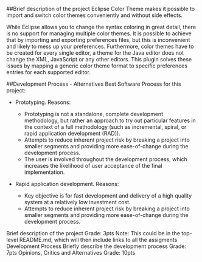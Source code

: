 ##Brief description of the project
Eclipse Color Theme makes it possible to import and switch color themes conveniently and without side effects.

While Eclipse allows you to change the syntax coloring in great detail, there is no support for managing multiple color themes. 
It is possible to achieve that by importing and exporting preferences files, but this is inconvenient and likely to mess up your preferences. Furthermore, color themes have to be created for every single editor, a theme for the Java editor does not change the XML, JavaScript or any other editors. This plugin solves these issues by mapping a generic color theme format to specific preferences entries for each supported editor.

##Development Process - Alternatives
Best Software Process for this project: 

* Prototyping. Reasons: 
    - Prototyping is not a standalone, complete development methodology, but rather an approach to try out particular features in the context of a full methodology (such as incremental, spiral, or rapid application development (RAD)).
    - Attempts to reduce inherent project risk by breaking a project into smaller segments and providing more ease-of-change during the development process.
    - The user is involved throughout the development process, which increases the likelihood of user acceptance of the final implementation.
    
* Rapid application development. Reasons: 
    - Key objective is for fast development and delivery of a high quality system at a relatively low investment cost.
    - Attempts to reduce inherent project risk by breaking a project into smaller segments and providing more ease-of-change during the development process.





Brief description of the project 
Grade: 3pts
Note: This could be in the top-level README.md, which will then include links to all the assigments
Development Process
Briefly describe the development process
Grade: 7pts
Opinions, Critics and Alternatives 
Grade: 10pts
